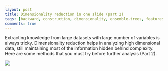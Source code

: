 ```yaml
---
layout: post
title: Dimensionality reduction in one slide (part 2)
tags: [backward, construction, dimensionality, ensemble-trees, features, forward, pca, reduction]
comments: true
---
```

Extracting knowledge from large datasets with large number of variables is
always tricky. Dimensionality reduction helps in analyzing high dimensional
data, still maintaining most of the information hidden behind complexity. Here
are some methods that you must try before further analysis (Part 2).

<img src="http://worldofpiggy.com/wp-content/uploads/2015/09/image.jpg" />

